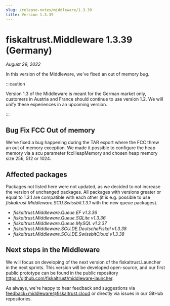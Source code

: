 ```yaml
---
slug: /release-notes/middleware/1.3.39
title: Version 1.3.39
---
```


# fiskaltrust.Middleware 1.3.39 (Germany)
_August 29, 2022_

In this version of the Middleware, we've fixed an out of memory bug.

:::caution

Version 1.3 of the Middleware is meant for the German market only, customers in Austria and France should continue to use version 1.2. We will unify these experiences in an upcoming version.

:::

## Bug Fix FCC Out of memory
We've fixed a bug happening during the TAR export where the FCC threw an out of memory exception. We made it possible to configure the heap memory via a scu parameter fccHeapMemory and chosen heap memory size 256, 512 or 1024.
## Affected packages
Packages not listed here were not updated, as we decided to not increase the version of unchanged packages. All packages with versions greater or equal to 1.3.1 are compatible with each other (it is e.g. possible to use _fiskaltrust.Middleware.SCU.Swissbit.1.3.1_ with the new queue packages).

- _fiskaltrust.Middleware.Queue.EF v1.3.36_
- _fiskaltrust.Middleware.Queue.SQLite v1.3.36_
- _fiskaltrust.Middleware.Queue.MySQL v1.3.37_
- _fiskaltrust.Middleware.SCU.DE.DeutscheFiskal v1.3.38_
- _fiskaltrust.Middleware.SCU.DE.SwissbitCloud v1.3.38_


## Next steps in the Middleware
We will focus on developing of the next version of the fiskaltrust.Launcher in the next sprints.
This version will be developed open-source, and our first public prototype can be found in the public repository https://github.com/fiskaltrust/middleware-launcher.

As always, we're happy to hear feedback and suggestions via [feedback+middleware@fiskaltrust.cloud](mailto:feedback+middleware@fiskaltrust.cloud) or directly via issues in our GitHub repositories.
